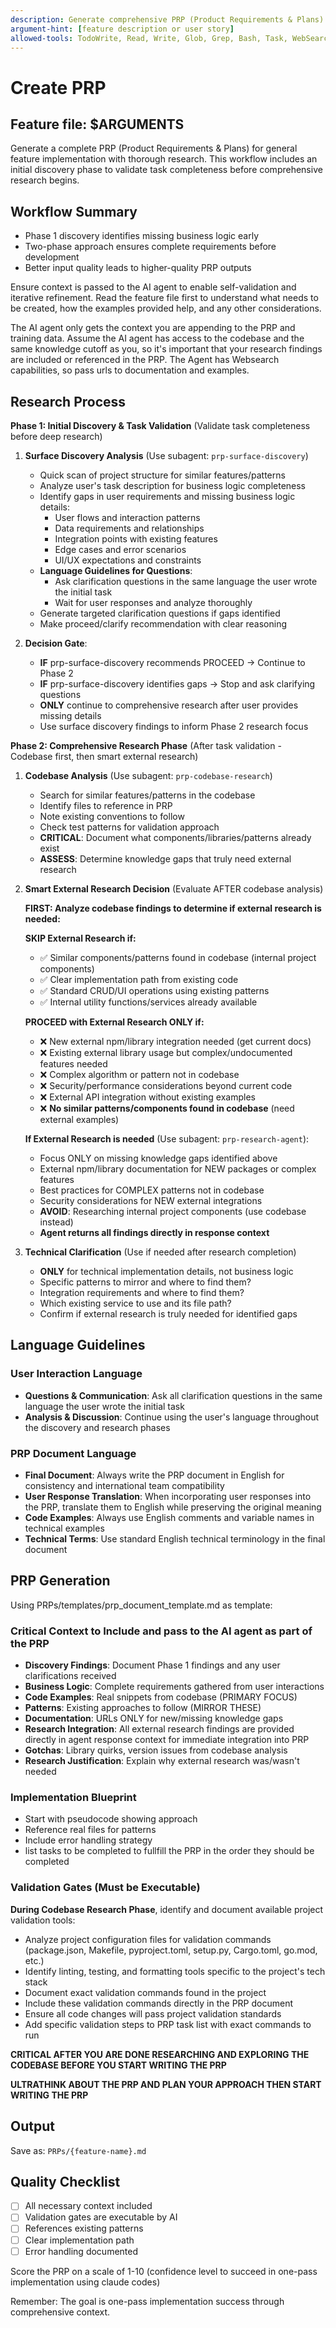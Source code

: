 ```yaml
---
description: Generate comprehensive PRP (Product Requirements & Plans) with thorough research and validation
argument-hint: [feature description or user story]
allowed-tools: TodoWrite, Read, Write, Glob, Grep, Bash, Task, WebSearch, WebFetch
---
```


# Create PRP

## Feature file: $ARGUMENTS

Generate a complete PRP (Product Requirements & Plans) for general feature
implementation with thorough research. This workflow includes an initial
discovery phase to validate task completeness before comprehensive research
begins.

## Workflow Summary

- Phase 1 discovery identifies missing business logic early
- Two-phase approach ensures complete requirements before development
- Better input quality leads to higher-quality PRP outputs

Ensure context is passed to the AI agent to enable self-validation and iterative
refinement. Read the feature file first to understand what needs to be created,
how the examples provided help, and any other considerations.

The AI agent only gets the context you are appending to the PRP and training
data. Assume the AI agent has access to the codebase and the same knowledge
cutoff as you, so it's important that your research findings are included or
referenced in the PRP. The Agent has Websearch capabilities, so pass urls to
documentation and examples.

## Research Process

**Phase 1: Initial Discovery & Task Validation** (Validate task completeness
before deep research)

1. **Surface Discovery Analysis** (Use subagent: `prp-surface-discovery`)
   - Quick scan of project structure for similar features/patterns
   - Analyze user's task description for business logic completeness
   - Identify gaps in user requirements and missing business logic details:
     - User flows and interaction patterns
     - Data requirements and relationships
     - Integration points with existing features
     - Edge cases and error scenarios
     - UI/UX expectations and constraints
   - **Language Guidelines for Questions**: 
     - Ask clarification questions in the same language the user wrote the initial task
     - Wait for user responses and analyze thoroughly
   - Generate targeted clarification questions if gaps identified
   - Make proceed/clarify recommendation with clear reasoning

2. **Decision Gate**:
   - **IF** prp-surface-discovery recommends PROCEED → Continue to Phase 2
   - **IF** prp-surface-discovery identifies gaps → Stop and ask clarifying
     questions
   - **ONLY** continue to comprehensive research after user provides missing
     details
   - Use surface discovery findings to inform Phase 2 research focus

**Phase 2: Comprehensive Research Phase** (After task validation - Codebase
first, then smart external research)

1. **Codebase Analysis** (Use subagent: `prp-codebase-research`)
   - Search for similar features/patterns in the codebase
   - Identify files to reference in PRP
   - Note existing conventions to follow
   - Check test patterns for validation approach
   - **CRITICAL**: Document what components/libraries/patterns already exist
   - **ASSESS**: Determine knowledge gaps that truly need external research

2. **Smart External Research Decision** (Evaluate AFTER codebase analysis)

   **FIRST: Analyze codebase findings to determine if external research is
   needed:**

   **SKIP External Research if:**
   - ✅ Similar components/patterns found in codebase (internal project
     components)
   - ✅ Clear implementation path from existing code
   - ✅ Standard CRUD/UI operations using existing patterns
   - ✅ Internal utility functions/services already available

   **PROCEED with External Research ONLY if:**
   - ❌ New external npm/library integration needed (get current docs)
   - ❌ Existing external library usage but complex/undocumented features
     needed
   - ❌ Complex algorithm or pattern not in codebase
   - ❌ Security/performance considerations beyond current code
   - ❌ External API integration without existing examples
   - ❌ **No similar patterns/components found in codebase** (need external
     examples)

   **If External Research is needed** (Use subagent: `prp-research-agent`):
   - Focus ONLY on missing knowledge gaps identified above
   - External npm/library documentation for NEW packages or complex features
   - Best practices for COMPLEX patterns not in codebase
   - Security considerations for NEW external integrations
   - **AVOID**: Researching internal project components (use codebase instead)
   - **Agent returns all findings directly in response context**

3. **Technical Clarification** (Use if needed after research completion)
   - **ONLY** for technical implementation details, not business logic
   - Specific patterns to mirror and where to find them?
   - Integration requirements and where to find them?
   - Which existing service to use and its file path?
   - Confirm if external research is truly needed for identified gaps

## Language Guidelines

### User Interaction Language
- **Questions & Communication**: Ask all clarification questions in the same language the user wrote the initial task
- **Analysis & Discussion**: Continue using the user's language throughout the discovery and research phases

### PRP Document Language  
- **Final Document**: Always write the PRP document in English for consistency and international team compatibility
- **User Response Translation**: When incorporating user responses into the PRP, translate them to English while preserving the original meaning
- **Code Examples**: Always use English comments and variable names in technical examples
- **Technical Terms**: Use standard English technical terminology in the final document

## PRP Generation

Using PRPs/templates/prp_document_template.md as template:

### Critical Context to Include and pass to the AI agent as part of the PRP

- **Discovery Findings**: Document Phase 1 findings and any user clarifications
  received
- **Business Logic**: Complete requirements gathered from user interactions
- **Code Examples**: Real snippets from codebase (PRIMARY FOCUS)
- **Patterns**: Existing approaches to follow (MIRROR THESE)
- **Documentation**: URLs ONLY for new/missing knowledge gaps
- **Research Integration**: All external research findings are provided directly in agent response context for immediate integration into PRP
- **Gotchas**: Library quirks, version issues from codebase analysis
- **Research Justification**: Explain why external research was/wasn't needed

### Implementation Blueprint

- Start with pseudocode showing approach
- Reference real files for patterns
- Include error handling strategy
- list tasks to be completed to fullfill the PRP in the order they should be
  completed

### Validation Gates (Must be Executable)

**During Codebase Research Phase**, identify and document available project
validation tools:

- Analyze project configuration files for validation commands (package.json,
  Makefile, pyproject.toml, setup.py, Cargo.toml, go.mod, etc.)
- Identify linting, testing, and formatting tools specific to the project's tech
  stack
- Document exact validation commands found in the project
- Include these validation commands directly in the PRP document
- Ensure all code changes will pass project validation standards
- Add specific validation steps to PRP task list with exact commands to run

**CRITICAL AFTER YOU ARE DONE RESEARCHING AND EXPLORING THE CODEBASE BEFORE YOU
START WRITING THE PRP**

**ULTRATHINK ABOUT THE PRP AND PLAN YOUR APPROACH THEN START WRITING THE PRP**

## Output

Save as: `PRPs/{feature-name}.md`

## Quality Checklist

- [ ] All necessary context included
- [ ] Validation gates are executable by AI
- [ ] References existing patterns
- [ ] Clear implementation path
- [ ] Error handling documented

Score the PRP on a scale of 1-10 (confidence level to succeed in one-pass
implementation using claude codes)

Remember: The goal is one-pass implementation success through comprehensive
context.
